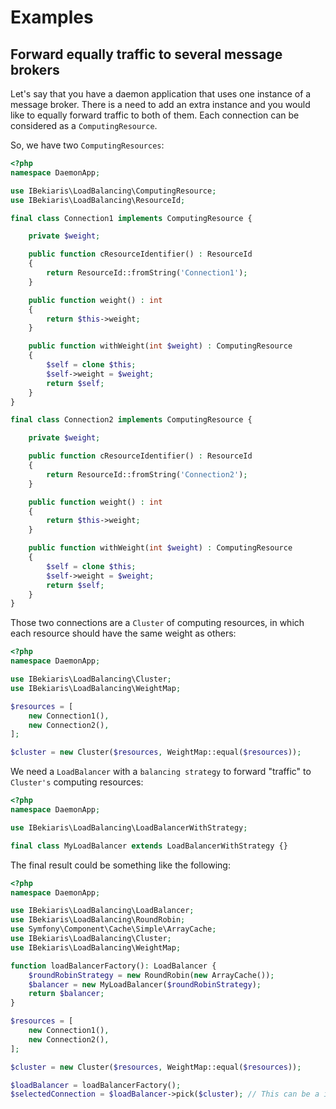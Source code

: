 # Examples


## Forward equally traffic to several message brokers

Let's say that you have a daemon application that uses one instance of a message broker. There is a need to add
an extra instance and you would like to equally forward traffic to both of them. 
Each connection can be considered as a `ComputingResource`.

So, we have two `ComputingResources`:

```php
<?php
namespace DaemonApp;

use IBekiaris\LoadBalancing\ComputingResource;
use IBekiaris\LoadBalancing\ResourceId;

final class Connection1 implements ComputingResource {

    private $weight;

    public function cResourceIdentifier() : ResourceId
    {
        return ResourceId::fromString('Connection1');
    }

    public function weight() : int
    {
        return $this->weight;
    }

    public function withWeight(int $weight) : ComputingResource
    {
        $self = clone $this;
        $self->weight = $weight;
        return $self;
    }
}

final class Connection2 implements ComputingResource {

    private $weight;

    public function cResourceIdentifier() : ResourceId
    {
        return ResourceId::fromString('Connection2');
    }

    public function weight() : int
    {
        return $this->weight;
    }

    public function withWeight(int $weight) : ComputingResource
    {
        $self = clone $this;
        $self->weight = $weight;
        return $self;
    }
}
```
Those two connections are a `Cluster` of computing resources, in which each resource 
should have the same weight as others:

```php
<?php
namespace DaemonApp;

use IBekiaris\LoadBalancing\Cluster;
use IBekiaris\LoadBalancing\WeightMap;

$resources = [
    new Connection1(),
    new Connection2(),
];

$cluster = new Cluster($resources, WeightMap::equal($resources));
```

We need a `LoadBalancer` with a `balancing strategy` to forward "traffic" to `Cluster's` computing resources:

```php
<?php
namespace DaemonApp;

use IBekiaris\LoadBalancing\LoadBalancerWithStrategy;

final class MyLoadBalancer extends LoadBalancerWithStrategy {}
```

The final result could be something like the following:

```php
<?php
namespace DaemonApp;

use IBekiaris\LoadBalancing\LoadBalancer;
use IBekiaris\LoadBalancing\RoundRobin;
use Symfony\Component\Cache\Simple\ArrayCache;
use IBekiaris\LoadBalancing\Cluster;
use IBekiaris\LoadBalancing\WeightMap;

function loadBalancerFactory(): LoadBalancer {
    $roundRobinStrategy = new RoundRobin(new ArrayCache());
    $balancer = new MyLoadBalancer($roundRobinStrategy);
    return $balancer;
}

$resources = [
    new Connection1(),
    new Connection2(),
];

$cluster = new Cluster($resources, WeightMap::equal($resources));

$loadBalancer = loadBalancerFactory();
$selectedConnection = $loadBalancer->pick($cluster); // This can be a infinite loop in your daemon application

```